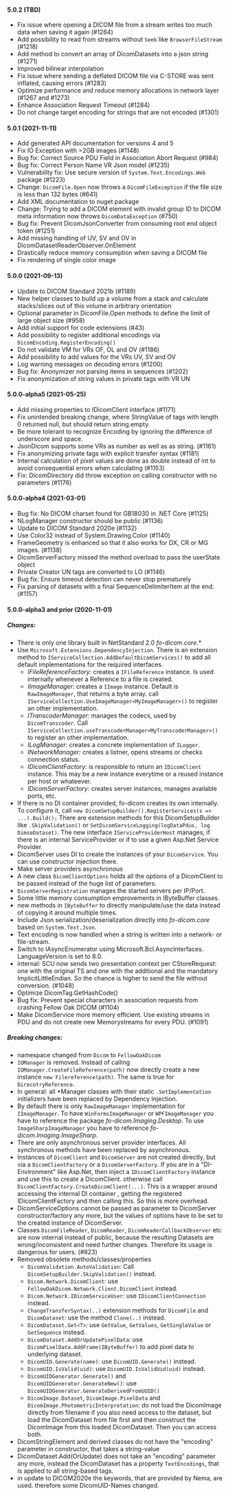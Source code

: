 #### 5.0.2 (TBD)
* Fix issue where opening a DICOM file from a stream writes too much data when saving it again (#1264)
* Add possibility to read from streams without `Seek` like `BrowserFileStream` (#1218)
* Add method to convert an array of DicomDatasets into a json string (#1271)
* Improved bilinear interpolation
* Fix issue where sending a deflated DICOM file via C-STORE was sent inflated, causing errors (#1283) 
* Optimize performance and reduce memory allocations in network layer (#1267 and #1273)
* Enhance Association Request Timeout (#1284)
* Do not change target encoding for strings that are not encoded (#1301)

#### 5.0.1 (2021-11-11)

* Add generated API documentation for versions 4 and 5
* Fix IO Exception with >2GB images (#1148)
* Bug fix: Correct Source PDU Field in Association Abort Request (#984)
* Bug fix: Correct Person Name VR Json model (#1235)
* Vulnerability fix: Use secure version of `System.Text.Encodings.Web` package (#1223) 
* Change: `DicomFile.Open` now throws a `DicomFileException` if the file size is less than 132 bytes (#641)
* Add XML documentation to nuget package
* Change: Trying to add a DICOM element with invalid group ID to DICOM meta information now throws `DicomDataException` (#750)
* Bug fix: Prevent DicomJsonConverter from consuming root end object token (#1251)
* Add missing handling of UV, SV and OV in DicomDatasetReaderObserver.OnElement
* Drastically reduce memory consumption when saving a DICOM file
* Fix rendering of single color image

#### 5.0.0 (2021-09-13)

* Update to DICOM Standard 2021b (#1189)
* New helper classes to build up a volume from a stack and calculate stacks/slices out of this volume in arbitrary orientation
* Optional parameter in DicomFile.Open methods to define the limit of large object size (#958)
* Add initial support for code extensions (#43)
* Add possibility to register additional encodings via `DicomEncoding.RegisterEncoding()` 
* Do not validate VM for VRs OF, OL and OV (#1186)
* Add possibility to add values for the VRs UV, SV and OV
* Log warning messages on decoding errors (#1200)
* Bug fix: Anonymizer not parsing items in sequences (#1202)
* Fix anonymization of string values in private tags with VR UN

#### 5.0.0-alpha5 (2021-05-25)

* Add missing properties to IDicomClient interface (#1171)
* Fix unintended breaking change, where StringValue of tags with length 0 returned null, but should return string.empty.
* Be more tolerant to recognize Encoding by ignoring the difference of underscore and space.
* JsonDicom supports some VRs as number as well as as string. (#1161)
* Fix anonymizing private tags with explicit transfer syntax (#1181)
* Internal calculation of pixel values are done as double instead of int to avoid consequential errors when calculating (#1153)
* Fix: DicomDirectory did throw exception on calling constructor with no parameters (#1176)

#### 5.0.0-alpha4 (2021-03-01)

* Bug fix: No DICOM charset found for GB18030 in .NET Core (#1125)
* NLogManager constructor should be public (#1136)
* Update to DICOM Standard 2020e (#1132)
* Use Color32 instead of System.Drawing.Color (#1140)
* FrameGeometry is enhanced so that it also works for DX, CR or MG images. (#1138)
* DicomServerFactory missed the method overload to pass the userState object
* Private Creator UN tags are converted to LO (#1146)
* Bug fix: Ensure timeout detection can never stop prematurely
* Fix parsing of datasets with a final SequenceDelimiterItem at the end. (#1157)


#### 5.0.0-alpha3 and prior (2020-11-01)

##### Changes:

* There is only one library built in NetStandard 2.0 *fo-dicom.core*.*
* Use `Microsoft.Extensions.DependencyInjection`. There is an extension method to `IServiceCollection.AddDefaultDicomServices()` to add all default implementations for the required interfaces.
  * *IFileReferenceFactory:* creates a `IFileReference` instance. Is used internally whenever a Reference to a file is created.
  * *IImageManager:* creates a `IImage` instance. Default is `RawImageManager`, that returns a byte array. call  `IServiceCollection.UseImageManager<MyImageManager>()` to register an other implementation.
  * *ITranscoderManager:* manages the codecs, used by `DicomTranscoder`. Call `IServiceCollection.useTranscoderManager<MyTranscoderManager>()` to register an other implementation.
  * *ILogManager:* creates a concrete implementation of `ILogger`.
  * *INetworkManager:* creates a listner, opens streams or checks connection status.
  * *IDicomClientFactory:* is responsible to return an `IDicomClient` instance. This may be a new instance everytime or a reused instance per host or whateever.
  * *IDicomServerFactory:* creates server instances, manages available ports, etc.
* If there is no DI container provided, fo-dicom creates its own internally. To configure it, call `new DicomSetupBuilder().RegisterServices(s => ...).Build();`
  There are extension methods for this DicomSetupBuilder like `.SkipValidation()` or `SetDicomServiceLogging(logDataPdus, log DimseDataset)`.
  The new interface `IServiceProviderHost` manages, if there is an internal ServiceProvider or if to use a given Asp.Net Service Provider.
* DicomServer uses DI to create the instances of your `DicomService`. You can use constructor injection there.
* Make server providers asynchronous
* A new class `DicomClientOptions` holds all the options of a DicomClient to be passed instead of the huge list of parameters.
* `DicomServerRegistration` manages the started servers per IP/Port.
* Some little memory consumption emprovements in IByteBuffer classes.
* new methods in `IByteBuffer` to directly manipulate/use the data instead of copying it around multiple times.
* Include Json serialization/deserialization directly into *fo-dicom.core* based on `System.Text.Json`.
* Text encoding is now handled when a string is written into a network- or file-stream.
* Switch to IAsyncEnumerator using Microsoft.Bcl.AsyncInterfaces. LanguageVersion is set to 8.0. 
* internal: SCU now sends two presentation context per CStoreRequest: one with the original TS and one with the additional and the mandatory ImplicitLittleEndian. So the chance is higher to send the file without conversion. (#1048)
* Optimize DicomTag.GetHashCode()
* Bug fix: Prevent special characters in association requests from crashing Fellow Oak DICOM (#1104)
* Make DicomService more memory efficient. Use existing streams in PDU and do not create new Memorystreams for every PDU. (#1091)

##### Breaking changes:

* namespace changed from `Dicom` to `FellowOakDicom`
* `IOManager` is removed. Instead of calling `IOManager.CreateFileReference(path)` now directly create a new instance `new Filereference(path)`. The same is true for `DirecotryReference`.
* In general: all *Manager classes with their static `.SetImplementation` initializers have been replaced by Dependency Injection.
* By default there is only `RawImageManager` implementation for `IImageManager`. To have `WinFormsImageManager` or `WPFImageManager` you have to reference the package *fo-dicom.Imaging.Desktop*. To use `ImageSharpImageManager` you have to reference *fo-dicom.Imaging.ImageSharp*.
* There are only asynchronous server provider interfaces. All synchronous methods have been replaced by asynchronous.
* Instances of `DicomClient` and `DicomServer` are not created directly, but via a `DicomClientFactory` or a `DicomServerFactory`.
  If you are in a "DI-Environment" like Asp.Net, then inject a `IDicomClientFactory` instance and use this to create a DicomClient. otherwise call `DicomClientFactory.CreateDicomClient(...)`.  This is a wrapper around accessing the internal DI container , getting the registered IDicomClientFactory and then calling this. So this is more overhead.
* DicomServiceOptions cannot be passed as parameter to DicomServer constructor/factory any more, but the values of options have to be set to the created instance of DicomServer.
* Classes `DicomFileReader`, `DicomReader`, `DicomReaderCallbackObserver` etc are now internal instead of public, because the resulting Datasets are wrong/inconsistent and need further changes. Therefore its usage is dangerous for users. (#823)
* Removed obsolete methods/classes/properties
  * `DicomValidation.AutoValidation`: Call `DicomSetupBuilder.SkipValidation()` instead.
  * `Dicom.Network.DicomClient`: use `FellowOakDicom.Network.Client.DicomClient` instead.
  * `Dicom.Network.IDicomServiceUser`: use `IDicomClientConnection` instead.
  * `ChangeTransferSyntax(..)` extension methods for `DicomFile` and `DicomDataset`: use the method `Clone(..)` instead.
  * `DicomDataset.Get<T>`: use `GetValue`, `GetValues`, `GetSingleValue` or `GetSequence` instead.
  * `DicomDataset.AddOrUpdatePixelData`:  use `DicomPixelData.AddFrame(IByteBuffer)` to add pixel data to underlying dataset.
  * `DicomUID.Generate(name)`: use `DicomUID.Generate()` instead.
  * `DicomUID.IsValid(uid)`: use `DicomUID.IsValidUid(uid)` instead.
  * `DicomUIDGenerator.Generate()` and `DicomUIDGenerator.GenerateNew()`: use `DicomUIDGenerator.GenerateDerivedFromUUID()`
  * `DicomImage.Dataset`, `DicomImage.PixelData` and `DicomImage.PhotometricInterpretation`: do not load the DicomImage directly from filename if you also need access to the dataset, but load the DicomDataset from file first and then construct the DicomImage from this loaded DicomDataset. Then you can access both.
* DicomStringElement and derived classes do not have the "encoding" parameter in constructor, that takes a string-value
* DicomDataset.Add(OrUpdate) does not take an "encoding" parameter any more, instead the DicomDataset has a property `TextEncodings`, that is applied to all string-based tags.
* in update to DICOM2020e the keywords, that are provided by Nema, are used. therefore some DicomUID-Names changed.

   
